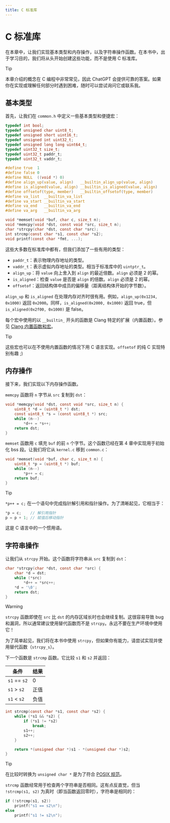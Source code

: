 ```yaml
---
title: C 标准库
---
```


# C 标准库

在本章中，让我们实现基本类型和内存操作，以及字符串操作函数。在本书中，出于学习目的，我们将从头开始创建这些功能，而不是使用 C 标准库。

> [!TIP]
>
> 本章介绍的概念在 C 编程中非常常见，因此 ChatGPT 会提供可靠的答案。如果你在实现或理解任何部分时遇到困难，随时可以尝试询问它或联系我。

## 基本类型

首先，让我们在 `common.h` 中定义一些基本类型和便捷宏：


```c [common.h] {1-15,21-24}
typedef int bool;
typedef unsigned char uint8_t;
typedef unsigned short uint16_t;
typedef unsigned int uint32_t;
typedef unsigned long long uint64_t;
typedef uint32_t size_t;
typedef uint32_t paddr_t;
typedef uint32_t vaddr_t;

#define true  1
#define false 0
#define NULL  ((void *) 0)
#define align_up(value, align)   __builtin_align_up(value, align)
#define is_aligned(value, align) __builtin_is_aligned(value, align)
#define offsetof(type, member)   __builtin_offsetof(type, member)
#define va_list  __builtin_va_list
#define va_start __builtin_va_start
#define va_end   __builtin_va_end
#define va_arg   __builtin_va_arg

void *memset(void *buf, char c, size_t n);
void *memcpy(void *dst, const void *src, size_t n);
char *strcpy(char *dst, const char *src);
int strcmp(const char *s1, const char *s2);
void printf(const char *fmt, ...);
```

这些大多数在标准库中都有，但我们添加了一些有用的类型：

- `paddr_t`：表示物理内存地址的类型。
- `vaddr_t`：表示虚拟内存地址的类型。相当于标准库中的 `uintptr_t`。
- `align_up`：将 `value` 向上舍入到 `align` 的最近倍数。`align` 必须是 2 的幂。
- `is_aligned`：检查 `value` 是否是 `align` 的倍数。`align` 必须是 2 的幂。
- `offsetof`：返回结构体中成员的偏移量（距离结构体开始的字节数）。

`align_up` 和 `is_aligned` 在处理内存对齐时很有用。例如，`align_up(0x1234, 0x1000)` 返回 `0x2000`。同样，`is_aligned(0x2000, 0x1000)` 返回 true，但 `is_aligned(0x2f00, 0x1000)` 是 false。

每个宏中使用的以 `__builtin_` 开头的函数是 Clang 特定的扩展（内置函数）。参见 [Clang 内置函数和宏](https://clang.llvm.org/docs/LanguageExtensions.html)。

> [!TIP]
>
> 这些宏也可以在不使用内置函数的情况下用 C 语言实现。`offsetof` 的纯 C 实现特别有趣 ;)

## 内存操作

接下来，我们实现以下内存操作函数。

`memcpy` 函数将 `n` 字节从 `src` 复制到 `dst`：

```c [common.c]
void *memcpy(void *dst, const void *src, size_t n) {
    uint8_t *d = (uint8_t *) dst;
    const uint8_t *s = (const uint8_t *) src;
    while (n--)
        *d++ = *s++;
    return dst;
}
```

`memset` 函数用 `c` 填充 `buf` 的前 `n` 个字节。这个函数已经在第 4 章中实现用于初始化 bss 段。让我们将它从 `kernel.c` 移到 `common.c`：

```c [common.c]
void *memset(void *buf, char c, size_t n) {
    uint8_t *p = (uint8_t *) buf;
    while (n--)
        *p++ = c;
    return buf;
}
```

> [!TIP]
>
> `*p++ = c;` 在一个语句中完成指针解引用和指针操作。为了清晰起见，它相当于：
>
> ```c
> *p = c;    // 解引用指针
> p = p + 1; // 赋值后移动指针
> ```
>
> 这是 C 语言中的一个惯用语。

## 字符串操作

让我们从 `strcpy` 开始。这个函数将字符串从 `src` 复制到 `dst`：

```c [common.c]
char *strcpy(char *dst, const char *src) {
    char *d = dst;
    while (*src)
        *d++ = *src++;
    *d = '\0';
    return dst;
}
```

> [!WARNING]
>
> `strcpy` 函数即使在 `src` 比 `dst` 的内存区域长时也会继续复制。这很容易导致 bug 和漏洞，所以通常建议使用替代函数而不是 `strcpy`。永远不要在生产环境中使用它！
>
> 为了简单起见，我们将在本书中使用 `strcpy`，但如果你有能力，请尝试实现并使用替代函数（`strcpy_s`）。

下一个函数是 `strcmp` 函数。它比较 `s1` 和 `s2` 并返回：

| 条件 | 结果 |
| --------- | ------ |
| `s1` == `s2` | 0 |
| `s1` > `s2` | 正值 |
| `s1` < `s2` | 负值 |

```c [common.c]
int strcmp(const char *s1, const char *s2) {
    while (*s1 && *s2) {
        if (*s1 != *s2)
            break;
        s1++;
        s2++;
    }

    return *(unsigned char *)s1 - *(unsigned char *)s2;
}
```

> [!TIP]
>
> 在比较时转换为 `unsigned char *` 是为了符合 [POSIX 规范](https://www.man7.org/linux/man-pages/man3/strcmp.3.html#:~:text=both%20interpreted%20as%20type%20unsigned%20char)。

`strcmp` 函数经常用于检查两个字符串是否相同。这有点反直觉，但当 `!strcmp(s1, s2)` 为真时（即当函数返回零时），字符串是相同的：

```c
if (!strcmp(s1, s2))
    printf("s1 == s2\n");
else
    printf("s1 != s2\n");
```

